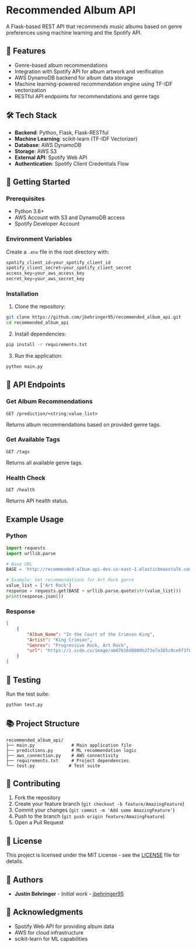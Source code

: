 # Recommended Album API

A Flask-based REST API that recommends music albums based on genre preferences using machine learning and the Spotify API.

## 🎵 Features

- Genre-based album recommendations
- Integration with Spotify API for album artwork and verification
- AWS DynamoDB backend for album data storage
- Machine learning-powered recommendation engine using TF-IDF vectorization
- RESTful API endpoints for recommendations and genre tags

## 🛠️ Tech Stack

- **Backend**: Python, Flask, Flask-RESTful
- **Machine Learning**: scikit-learn (TF-IDF Vectorizer)
- **Database**: AWS DynamoDB
- **Storage**: AWS S3
- **External API**: Spotify Web API
- **Authentication**: Spotify Client Credentials Flow

## 🚀 Getting Started

### Prerequisites

- Python 3.8+
- AWS Account with S3 and DynamoDB access
- Spotify Developer Account

### Environment Variables

Create a `.env` file in the root directory with:
```python
spotify_client_id=your_spotify_client_id
spotify_client_secret=your_spotify_client_secret
access_key=your_aws_access_key
secret_key=your_aws_secret_key
```

### Installation

1. Clone the repository:
```bash
git clone https://github.com/jbehringer95/recommended_album_api.git
cd recommended_album_api
```

2. Install dependencies:
```bash
pip install -r requirements.txt
```

3. Run the application:
```bash
python main.py
```

## 📡 API Endpoints

### Get Album Recommendations
```http
GET /prediction/<string:value_list>
```
Returns album recommendations based on provided genre tags.

### Get Available Tags
```http
GET /tags
```
Returns all available genre tags.

### Health Check
```http
GET /health
```
Returns API health status.

## Example Usage

### Python
```python
import requests
import urllib.parse

# Base URL
BASE = 'http://recommended-album-api-dev.us-east-1.elasticbeanstalk.com/prediction/'

# Example: Get recommendations for Art Rock genre
value_list = ['Art Rock']
response = requests.get(BASE + urllib.parse.quote(str(value_list)))
print(response.json())
```

### Response
```json
[
    {
        "Album_Name": "In the Court of the Crimson King",
        "Artist": "King Crimson",
        "Genres": "Progressive Rock, Art Rock",
        "url": "https://i.scdn.co/image/ab67616d0000b273e7a385c0ce0f3f827e9f3caa"
    }
]
```

## 🧪 Testing

Run the test suite:
```bash
python test.py
```

## 📚 Project Structure
```
recommended_album_api/
├── main.py              # Main application file
├── predictions.py       # ML recommendation logic
├── aws_connection.py    # AWS connectivity
├── requirements.txt     # Project dependencies
└── test.py             # Test suite
```

## 🤝 Contributing

1. Fork the repository
2. Create your feature branch (`git checkout -b feature/AmazingFeature`)
3. Commit your changes (`git commit -m 'Add some AmazingFeature'`)
4. Push to the branch (`git push origin feature/AmazingFeature`)
5. Open a Pull Request

## 📝 License

This project is licensed under the MIT License - see the [LICENSE](LICENSE) file for details.

## 👥 Authors

- **Justin Behringer** - *Initial work* - [jbehringer95](https://github.com/jbehringer95)

## 🙏 Acknowledgments

- Spotify Web API for providing album data
- AWS for cloud infrastructure
- scikit-learn for ML capabilities
